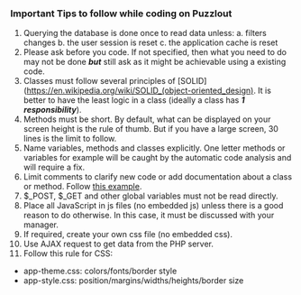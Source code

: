 ### Important Tips to follow while coding on Puzzlout

1. Querying the database is done once to read data unless:
  a. filters changes
  b. the user session is reset
  c. the application cache is reset
2. Please ask before you code. If not specified, then what you need to do may not be done ***but*** still ask as it might be achievable using a existing code.
3. Classes must follow several principles of [SOLID](https://en.wikipedia.org/wiki/SOLID_(object-oriented_design). It is better to have the least logic in a class (ideally a class has ***1 responsibility***).
4. Methods must be short. By default, what can be displayed on your screen height is the rule of thumb. But if you have a large screen, 30 lines is the limit to follow.
5. Name variables, methods and classes explicitly. One letter methods or variables for example will be caught by the automatic code analysis and will require a fix.
6. Limit comments to clarify new code or add documentation about a class or method. Follow [this example](https://github.com/Puzzlout/FrameworkMvc/blob/master/src/System/Web/HttpRequest/AcceptHttpLanguageParser.php).
7. $_POST, $_GET and other global variables must not be read directly.
8. Place all JavaScript in js files (no embedded js) unless there is a good reason to do otherwise. In this case, it must be discussed with your manager.  
9. If required, create your own css file (no embedded css).
10. Use AJAX request to get data from the PHP server.
11. Follow this rule for CSS: 
  - app-theme.css: colors/fonts/border style
  - app-style.css: position/margins/widths/heights/border size
